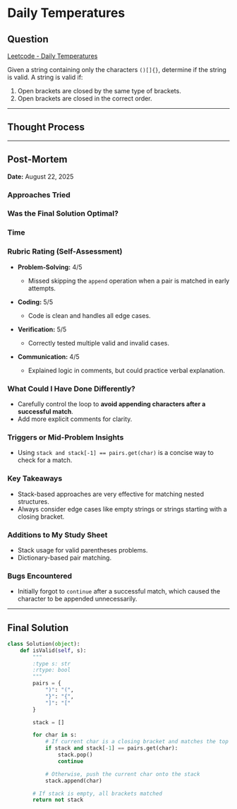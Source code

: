 # Daily Temperatures

## Question

[Leetcode - Daily Temperatures](https://leetcode.com/problems/daily-temperatures/)

Given a string containing only the characters `()[]{}`, determine if the string is valid. A string is valid if:

1. Open brackets are closed by the same type of brackets.
2. Open brackets are closed in the correct order.

---

## Thought Process

---

## Post-Mortem

**Date:** August 22, 2025

### Approaches Tried

### Was the Final Solution Optimal?

### Time

### Rubric Rating (Self-Assessment)

- **Problem-Solving:** 4/5

  - Missed skipping the `append` operation when a pair is matched in early attempts.

- **Coding:** 5/5

  - Code is clean and handles all edge cases.

- **Verification:** 5/5

  - Correctly tested multiple valid and invalid cases.

- **Communication:** 4/5
  - Explained logic in comments, but could practice verbal explanation.

### What Could I Have Done Differently?

- Carefully control the loop to **avoid appending characters after a successful match**.
- Add more explicit comments for clarity.

### Triggers or Mid-Problem Insights

- Using `stack and stack[-1] == pairs.get(char)` is a concise way to check for a match.

### Key Takeaways

- Stack-based approaches are very effective for matching nested structures.
- Always consider edge cases like empty strings or strings starting with a closing bracket.

### Additions to My Study Sheet

- Stack usage for valid parentheses problems.
- Dictionary-based pair matching.

### Bugs Encountered

- Initially forgot to `continue` after a successful match, which caused the character to be appended unnecessarily.

---

## Final Solution

```python
class Solution(object):
    def isValid(self, s):
        """
        :type s: str
        :rtype: bool
        """
        pairs = {
            ")": "(",
            "}": "{",
            "]": "["
        }

        stack = []

        for char in s:
            # If current char is a closing bracket and matches the top of stack
            if stack and stack[-1] == pairs.get(char):
                stack.pop()
                continue

            # Otherwise, push the current char onto the stack
            stack.append(char)

        # If stack is empty, all brackets matched
        return not stack
```
